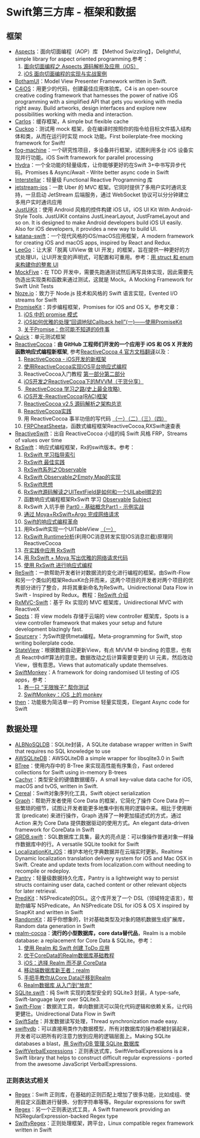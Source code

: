 # Swift第三方库 - 框架和数据
## 框架
- [Aspects][1]：面向切面编程（AOP）库 【Method Swizzling】，Delightful, simple library for aspect oriented programming.参考：
	1. [面向切面编程之 Aspects 源码解析及应用（iOS）][2]
	2. [iOS 面向切面编程的实现与实战案例][3]
- [BothamUI][4]：Model View Presenter Framework written in Swift.
- [C4iOS][5]：用更少的代码，创建最佳应用体验库。C4 is an open-source creative coding framework that harnesses the power of native iOS programming with a simplified API that gets you working with media right away. Build artworks, design interfaces and explore new possibilities working with media and interaction.
- [Carlos][6]：缓存框架，A simple but flexible cache
- [Cuckoo][7]：测试用 mock 框架，会在编译时按照你的指令给目标文件插入结构体和类，从而在运行时实现 mock 功能。First boilerplate-free mocking framework for Swift!
- [fog-machine][8]：一个研究性项目，多设备并行框架，试图利用多台 iOS 设备实现并行功能。iOS Swift framework for parallel processing
- [Hydra][9]：一个全功能的轻量级库，让你能够更好的在Swift 3+中书写异步代码。Promises & Async/Await - Write better async code in Swift
- [Interstellar][10]：轻量级 Functional Reactive Programming 库
- [jetstream-ios][11]：一款 Uber 的 MVC 框架。它同时提供了多用户实时通讯支持，一旦启动 JetStream 后端服务，通过 WebSocket 协议可以分分钟建立多用户实时通讯应用
- [JustUiKit][12]：使用 Android 风格的控件构建 iOS UI，iOS UI Kit With Android-Style Tools. JustUiKit contains JustLinearLayout, JustFrameLayout and so on. It is designed to make Android developers build iOS UI easily. Also for iOS developers, it provides a new way to build UI.
- [katana-swift][13]：一个现代风格的iOS/macOS应用框架，A modern framework for creating iOS and macOS apps, inspired by React and Redux.
- [LeeGo][14]：让大家「脱离 UIView 做 UI 开发」的框架，旨在提供一种更好的方式处理UI，让UI开发变的声明式，可配置和可重用。参考：[用 struct 和 enum 来构建你的整套 UI][15]
- [MockFive][16]：在 TDD 开发中，需要先跑通测试然后再写具体实现，因此需要先伪造出实现类和函数来通过测试，这就是 Mock。A Mocking Framework for Swift Unit Tests
- [Noze.io][17]：致力于 Node.js 技术和风格的 Swift 语言实现，Evented I/O streams for Swift
- [PromiseKit][18]：异步编程框架，Promises for iOS and OS X。参考文章：
	1. [iOS 中的 promise 模式][19]
	2. [iOS如何优雅的处理“回调地狱Callback hell”(一)——使用PromiseKit][20]
	3. [关于Promise：你可能不知道的6件事][21]
- [Quick][22]：单元测试框架
- [ReactiveCocoa][23]：**由 GitHub 工程师们开发的一个应用于 iOS 和 OS X 开发的函数响应式编程新框架**, 参考[ReactiveCocoa 4 官方文档翻译][24]以及：
	1. [ReactiveCocoa - iOS开发的新框架][25]
	2. [使用ReactiveCocoa实现iOS平台响应式编程][26]
	2. ReactiveCocoa入门教程 [第一部分][27][第二部分][28]
	3. [iOS开发之ReactiveCocoa下的MVVM（干货分享）][29]
	4. [ ReactiveCocoa 学习之路(史上最全攻略) ][30]
	5. [iOS开发-ReactiveCocoa(RAC)框架][31]
	6. [ReactiveCocoa v2.5 源码解析之架构总览][32]
	7. [ReactiveCocoa实践][33]
	8. 用 ReactiveCocoa 事半功倍的写代码 [（一）][34][（二）][35][（三）][36][（四）][37]
	9. [FRPCheatSheeta][38]，函数式编程框架ReactiveCocoa,RXSwift速查表
- [ReactiveSwift][39]：出自 ReactiveCocoa 小组的纯 Swift 风格 FRP，Streams of values over time
- [RxSwift][40]：响应式编程框架，Rx的swift版本。参考：
	1. [RxSwift 学习指导索引][41]
	2. [RxSwift 最佳实践][42]
	1. [RxSwift系列之Observable][43]
	2. [RxSwift Observable之Empty,Map的实现][44]
	3. [RxSwift思想][45]
	4. [RxSwift源码解读之UITextField是如何和一个UILabel绑定的][46]
	5. 函数响应式编程框架RxSwift 学习 [Observable][47] [Subject][48]
	6. RxSwift 入坑手册 [Part0 - 基础概念][49][Part1 - 示例实战][50]
	7. [通过 Moya+RxSwift+Argo 完成网络请求][51]
	8. [Swift的响应式编程革命][52]
	9. 用RxSwift实现一个UITableView [（一）][53]
	10. [RxSwift Runtime分析][54](利用OC消息转发实现IOS消息拦截)原理同ReactiveCocoa
	11. [在实践中应用 RxSwift][55]
	12. [用 RxSwift + Moya 写出优雅的网络请求代码][56]
	13. [使用 RxSwift 进行响应式编程][57]
- [ReSwift][58]：一款帮助开发者针对数据流的变化进行编程的框架。由Swift-Flow和另一个类似的框架ReduxKit合并而来，这两个项目的开发者对两个项目的优秀部分进行了整合，并将其重新命名为ReSwift。Unidirectional Data Flow in Swift - Inspired by Redux。教程：[ReSwift 介绍][59]
- [RxMVC-Swift][60]：基于 Rx 实现的 MVC 框架库，Unidirectional MVC with ReactiveX
- [Spots][61]：将 view models 存储于云端的 view controller 框架库，Spots is a view controller framework that makes your setup and future development blazingly fast.
- [Sourcery][62]：为Swift提供meta编程。Meta-programming for Swift, stop writing boilerplate code. 
- [StateView][63]：根据数据自动更新View，有点 MVVM 中 binding 的意思，也有点 React中diff算法的意思。数据改动之后计算需要变更的 UI 元素，然后改动 View，很有意思。Views that automatically update themselves.
- [SwiftMonkey][64]：A framework for doing randomised UI testing of iOS apps，参考：
	1. [养一只 “无限猴子” 帮你测试][65]
	2. [SwiftMonkey：iOS 上的 monkey][66]
- [then][67]：功能极为简洁单一的 Promise 轻量实现类，Elegant Async code for Swift

## 数据处理
- [ALBNoSQLDB][68]：SQLite封装，A SQLite database wrapper written in Swift that requires no SQL knowledge to use
- [AWSQLiteDB][69]：AWSQLiteDB a simple wrapper for libsqlite3.0 in Swift
- [BTree][70]：使用内存中的 B-Tree 来实现高性能有序集合，Fast ordered collections for Swift using in-memory B-trees
- [Cachyr][71]：类型安全的键值数据缓存，A small key-value data cache for iOS, macOS and tvOS, written in Swift.
- [Cereal][72]：Swift对象序列化工具，Swift object serialization
- [Graph][73]：帮助开发者使用 Core Data 的框架，它简化了操作 Core Data 的一些繁琐的细节，试图让开发者能更多地集中到有用的逻辑中来。相比于使用断言 (predicate) 来进行操作，Graph 选择了一种更加描述式的方式，通过 Action 来为 Core Data 提供数据驱动的使用方式。An elegant data-driven framework for CoreData in Swift
- [GRDB.swift][74]：SQL数据库工具集，最大的亮点是：可以像操作普通对象一样操作数据库中的行。A versatile SQLite toolkit for Swift
- [LocalizationKit\_iOS][75]：维护本地化字典数据并在云端实时更新。Realtime Dynamic localization translation delivery system for iOS and Mac OSX in Swift. Create and update texts from localization.com without needing to recompile or redeploy. 
- [Pantry][76]：轻量级数据持久化库，Pantry is a lightweight way to persist structs containing user data, cached content or other relevant objects for later retrieval.
- [PrediKit][77]：NSPredicate的DSL。这个库开发了一个 DSL（领域特定语言），帮助你编写 NSPredicate。An NSPredicate DSL for iOS & OS X inspired by SnapKit and written in Swift
- [RandomKit][78]：超乎你想象的，针对基础类型及对象的随机数据生成扩展库，Random data generation in Swift
- [realm-cocoa][79]：**流行的小型数据库，core data替代品**，Realm is a mobile database: a replacement for Core Data & SQLite。参考：
	1. [使用 Realm 和 Swift 创建 ToDo 应用][80]
	2. [优于CoreData的Realm数据库基础教程][81]
	3. [iOS：选择 Realm 而不是 CoreData][82]
	4. [移动端数据库新王者：realm][83]
	5. [手把手教你从Core Data迁移到Realm][84]
	6. [Realm数据库 从入门到“放弃”][85]
- [SQLite.swift][86]：纯 Swift 实现的类型安全的 SQLite3 封装，A type-safe, Swift-language layer over SQLite3.
- [Swift-Flow][87]：数据流工具，单向数据流可以简化代码逻辑和依赖关系，让代码更健壮。Unidirectional Data Flow in Swift
- [SwiftSafe][88]：并发数据读写处理，Thread synchronization made easy.
- [swiftydb][89]：可以直接用类作为数据模型，所有对数据库的操作都被封装起来，开发者可以把所有的注意力放到应用的逻辑层面上。Making SQLite databases a blast，[用 SwiftyDB 管理 SQLite 数据库][90]
- [SwiftVerbalExpressions][91]：正则表达式库，SwiftVerbalExpressions is a Swift library that helps to construct difficult regular expressions - ported from the awesome JavaScript VerbalExpressions.

### 正则表达式相关
- [Regex][92]：Swift 正则库，在基础的正则匹配上增加了很多功能，比如成组、使用自定义函数进行替换、分割字符串等等。Regular expressions for swift
- [Regex][93]：另一个正则表达式工具，A Swift framework providing an NSRegularExpression-backed Regex type
- [SwiftyRegex][94]：正则处理框架，跨平台，Linux compatible regex framework written in Swift

[1]:	https://github.com/steipete/Aspects "Aspects"
[2]:	http://wereadteam.github.io/2016/06/30/Aspects/ "面向切面编程之 Aspects 源码解析及应用（iOS）"
[3]:	http://www.jianshu.com/p/978ac4f49828 "iOS 面向切面编程的实现与实战案例"
[4]:	https://github.com/Karumi/BothamUI "BothamUI"
[5]:	https://github.com/C4Framework/C4iOS "C4iOS"
[6]:	https://github.com/WeltN24/Carlos "Carlos"
[7]:	https://github.com/SwiftKit/Cuckoo "Cuckoo"
[8]:	https://github.com/ngageoint/fog-machine "fog-machine"
[9]:	https://github.com/malcommac/Hydra "Hydra"
[10]:	https://github.com/JensRavens/Interstellar "Interstellar"
[11]:	https://github.com/uber/jetstream-ios "jetstream-ios"
[12]:	https://github.com/lfkdsk/JustUiKit "JustUiKit"
[13]:	https://github.com/BendingSpoons/katana-swift "katana-swift"
[14]:	https://github.com/wangshengjia/LeeGo "LeeGo"
[15]:	http://allblue.me/swift/2016/05/26/LeeGo-chinese-version/
[16]:	https://github.com/DeliciousRaspberryPi/MockFive "MockFive"
[17]:	https://github.com/NozeIO/Noze.io "Noze.io"
[18]:	https://github.com/mxcl/PromiseKit "PromiseKit"
[19]:	http://nathanli.cn/2015/11/15/ios-%E4%B8%AD%E7%9A%84-promise-%E6%A8%A1%E5%BC%8F/ "iOS 中的 promise 模式"
[20]:	http://www.jianshu.com/p/f060cfd52f17 "iOS如何优雅的处理“回调地狱Callback hell”(一)——使用PromiseKit"
[21]:	https://github.com/dwqs/blog/issues/1
[22]:	https://github.com/Quick/Quick "Quick"
[23]:	https://github.com/ReactiveCocoa/ReactiveCocoa "ReactiveCocoa"
[24]:	http://www.jianshu.com/p/226f33fcce51 "ReactiveCocoa 4 官方文档翻译"
[25]:	http://www.devtang.com/blog/2014/02/11/reactivecocoa-introduction
[26]:	http://www.itiger.me/?p=38
[27]:	http://www.cnblogs.com/tmacforever/p/4878180.html "ReactiveCocoa入门教程——第一部分(转)"
[28]:	http://www.cnblogs.com/tmacforever/p/4882462.html "ReactiveCocoa入门教程——第二部分(转)"
[29]:	http://www.cnblogs.com/ludashi/p/4925042.html "iOS开发之ReactiveCocoa下的MVVM（干货分享）"
[30]:	http://runningyoung.github.io/ios/ReactiveCocoa/ "ReactiveCocoa 学习之路(史上最全攻略)"
[31]:	http://yimouleng.com/2015/12/20/ios-ReactiveCocoa/ "iOS开发-ReactiveCocoa(RAC)框架"
[32]:	http://blog.leichunfeng.com/blog/2015/12/25/reactivecocoa-v2-dot-5-yuan-ma-jie-xi-zhi-jia-gou-zong-lan/ "ReactiveCocoa v2.5 源码解析之架构总览"
[33]:	http://beice1990.duapp.com/reactivecocoashi-jian/ "ReactiveCocoa实践"
[34]:	http://fengjian0106.github.io/2016/04/17/The-Power-Of-Composition-In-FRP-Part-1/ "用 ReactiveCocoa 事半功倍的写代码（一）"
[35]:	http://fengjian0106.github.io/2016/04/26/The-Power-Of-Composition-In-FRP-Part-2/ "用 ReactiveCocoa 事半功倍的写代码（二）"
[36]:	http://fengjian0106.github.io/2016/04/28/The-Power-Of-Composition-In-FRP-Part-3/ "用 ReactiveCocoa 事半功倍的写代码（三）"
[37]:	http://fengjian0106.github.io/2016/05/03/The-Power-Of-Composition-In-FRP-Part-4/ "用 ReactiveCocoa 事半功倍的写代码（四）"
[38]:	https://github.com/aiqiuqiu/FRPCheatSheeta "FRPCheatSheeta"
[39]:	https://github.com/ReactiveCocoa/ReactiveSwift "ReactiveSwift"
[40]:	https://github.com/ReactiveX/RxSwift "RxSwift"
[41]:	http://t.swift.gg/d/2-rxswift
[42]:	https://github.com/ipader/SwiftGuide/wiki/RxSwift%20%E6%9C%80%E4%BD%B3%E5%AE%9E%E8%B7%B5 "RxSwift 最佳实践"
[43]:	http://fengdeng.github.io/blog/2016/01/12/rxswiftxi-lie-zhi-observable/ "RxSwift系列之Observable"
[44]:	http://fengdeng.github.io/blog/2016/01/13/rxswift-observablezhi-just/ "RxSwift Observable之Empty,Map的实现"
[45]:	http://fengdeng.github.io/blog/2016/01/19/rxswiftsi-xiang/ "RxSwift思想"
[46]:	http://fengdeng.github.io/blog/2016/01/22/rxswift-dao-di-[?]-ge-uitextfieldshi-ru-he-he-[?]-ge-uilabelbang-ding-de/ "RxSwift源码解读之UITextField是如何和一个UILabel绑定的"
[47]:	http://www.jianshu.com/p/2351ba7f22e4 "函数响应式编程框架RxSwift 学习——Observable"
[48]:	http://www.jianshu.com/p/209cae2a54a1 "函数响应式编程框架RxSwift 学习——Subject"
[49]:	http://blog.callmewhy.com/2015/09/21/rxswift-getting-started-0/ "RxSwift 入坑手册 Part0 - 基础概念"
[50]:	http://blog.callmewhy.com/2015/09/23/rxswift-getting-started-1/ "RxSwift 入坑手册 Part1 - 示例实战"
[51]:	http://blog.callmewhy.com/2015/11/01/moya-rxswift-argo-lets-go/ "通过 Moya+RxSwift+Argo 完成网络请求"
[52]:	http://mp.weixin.qq.com/s?__biz=MzA3ODg4MDk0Ng==&mid=2651112245&idx=1&sn=6536b90c09651380ec2009eb46ed9281#rd
[53]:	http://www.jianshu.com/p/d57ff2b3e0d4 "【RxSwift系列】用RxSwift实现一个UITableView（一）"
[54]:	http://www.jianshu.com/p/77acd1bba906
[55]:	http://swift.gg/2016/07/08/using-rxswift-in-practice/ "在实践中应用 RxSwift"
[56]:	http://liuduo.me/2016/07/24/rxswiftmoyanetwork/ "用 RxSwift + Moya 写出优雅的网络请求代码"
[57]:	https://realm.io/cn/news/altconf-scott-gardner-reactive-programming-with-rxswift/
[58]:	https://github.com/ReSwift/ReSwift "ReSwift"
[59]:	http://limboy.me/tech/2016/12/04/reswift-analyze.html
[60]:	https://github.com/Hardtack/RxMVC-Swift "RxMVC-Swift"
[61]:	https://github.com/hyperoslo/Spots "Spots"
[62]:	https://github.com/krzysztofzablocki/Sourcery "Sourcery"
[63]:	https://github.com/sahandnayebaziz/StateView "StateView"
[64]:	https://github.com/zalando/SwiftMonkey "SwiftMonkey"
[65]:	https://kemchenj.github.io/2017/03/16/2017-03-16/ "养一只 “无限猴子” 帮你测试"
[66]:	https://testerhome.com/topics/7544 "SwiftMonkey：iOS 上的 monkey"
[67]:	https://github.com/s4cha/then "then"
[68]:	https://github.com/AaronBratcher/ALBNoSQLDB
[69]:	https://github.com/adow/AWSQLiteDB "AWSQLiteDB"
[70]:	https://github.com/lorentey/BTree "BTree"
[71]:	https://github.com/YR/Cachyr "Cachyr"
[72]:	https://github.com/Weebly/Cereal "Cereal"
[73]:	https://github.com/CosmicMind/Graph "Graph"
[74]:	https://github.com/groue/GRDB.swift "GRDB.swift"
[75]:	https://github.com/willpowell8/LocalizationKit_iOS "LocalizationKit_iOS"
[76]:	https://github.com/nickoneill/Pantry "Pantry"
[77]:	https://github.com/KrakenDev/PrediKit "PrediKit"
[78]:	https://github.com/nvzqz/RandomKit "RandomKit"
[79]:	https://github.com/realm/realm-cocoa "realm-cocoa"
[80]:	http://swift.gg/2015/12/08/building-a-todo-app-using-realm-and-swift/ "使用 Realm 和 Swift 创建 ToDo 应用"
[81]:	http://www.cnblogs.com/jgCho/p/5286444.html "优于CoreData的Realm数据库基础教程"
[82]:	http://swift.gg/2015/12/08/ios-realm-instead-of-coredata/ "iOS：选择 Realm 而不是 CoreData"
[83]:	http://www.jianshu.com/p/2b4388cf2a2d "移动端数据库新王者：realm"
[84]:	http://www.jianshu.com/p/d79b2b1bfa72 "手把手教你从Core Data迁移到Realm"
[85]:	https://halfrost.com/realm_ios/
[86]:	https://github.com/stephencelis/SQLite.swift "SQLite.swift"
[87]:	https://github.com/Swift-Flow/Swift-Flow "Swift-Flow"
[88]:	https://github.com/nodes-ios/SwiftSafe "SwiftSafe"
[89]:	https://github.com/Oyvindkg/swiftydb "swiftydb"
[90]:	http://swift.gg/2016/05/17/swiftydb/ "用 SwiftyDB 管理 SQLite 数据库"
[91]:	https://github.com/VerbalExpressions/SwiftVerbalExpressions "SwiftVerbalExpressions"
[92]:	https://github.com/crossroadlabs/Regex "Regex"
[93]:	https://github.com/sharplet/Regex "Regex"
[94]:	https://github.com/maxadamski/SwiftyRegex "SwiftyRegex"